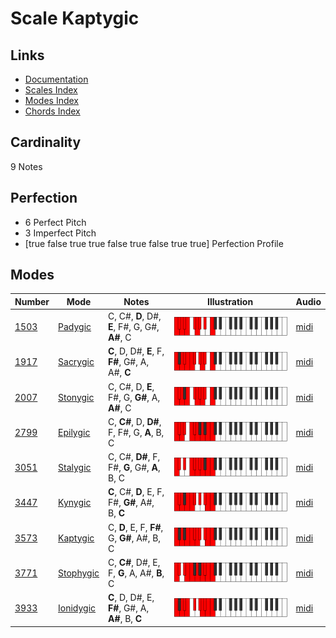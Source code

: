 # Scale Kaptygic

## Links

- [Documentation](README.md)
- [Scales Index](Scales.md)
- [Modes Index](Modes.md)
- [Chords Index](Chords.md)

## Cardinality

9 Notes

## Perfection

- 6 Perfect Pitch
- 3 Imperfect Pitch
- [true false true true false true false true true] Perfection Profile

## Modes

| Number | Mode | Notes | Illustration | Audio |
|--------|------|-------|--------------|-------|
| [1503](https://ianring.com/musictheory/scales/1503) | [Padygic](ModePadygic.md) | C, C#, **D**, D#, **E**, F#, G, G#, **A#**, C | ![CNaturalPadygic](ModeCNaturalPadygic.png) | [midi](https://github.com/edipermadi/music/blob/main/docs/ModeCNaturalPadygic.mid?raw=true) | 
| [1917](https://ianring.com/musictheory/scales/1917) | [Sacrygic](ModeSacrygic.md) | **C**, D, D#, **E**, F, **F#**, G#, A, A#, **C** | ![CNaturalSacrygic](ModeCNaturalSacrygic.png) | [midi](https://github.com/edipermadi/music/blob/main/docs/ModeCNaturalSacrygic.mid?raw=true) | 
| [2007](https://ianring.com/musictheory/scales/2007) | [Stonygic](ModeStonygic.md) | C, C#, D, **E**, F#, G, **G#**, A, **A#**, C | ![CNaturalStonygic](ModeCNaturalStonygic.png) | [midi](https://github.com/edipermadi/music/blob/main/docs/ModeCNaturalStonygic.mid?raw=true) | 
| [2799](https://ianring.com/musictheory/scales/2799) | [Epilygic](ModeEpilygic.md) | C, **C#**, D, **D#**, F, F#, G, **A**, B, C | ![CNaturalEpilygic](ModeCNaturalEpilygic.png) | [midi](https://github.com/edipermadi/music/blob/main/docs/ModeCNaturalEpilygic.mid?raw=true) | 
| [3051](https://ianring.com/musictheory/scales/3051) | [Stalygic](ModeStalygic.md) | C, C#, **D#**, F, F#, **G**, G#, **A**, B, C | ![CNaturalStalygic](ModeCNaturalStalygic.png) | [midi](https://github.com/edipermadi/music/blob/main/docs/ModeCNaturalStalygic.mid?raw=true) | 
| [3447](https://ianring.com/musictheory/scales/3447) | [Kynygic](ModeKynygic.md) | **C**, C#, **D**, E, F, F#, **G#**, A#, B, **C** | ![CNaturalKynygic](ModeCNaturalKynygic.png) | [midi](https://github.com/edipermadi/music/blob/main/docs/ModeCNaturalKynygic.mid?raw=true) | 
| [3573](https://ianring.com/musictheory/scales/3573) | [Kaptygic](ModeKaptygic.md) | C, **D**, E, F, **F#**, G, **G#**, A#, B, C | ![CNaturalKaptygic](ModeCNaturalKaptygic.png) | [midi](https://github.com/edipermadi/music/blob/main/docs/ModeCNaturalKaptygic.mid?raw=true) | 
| [3771](https://ianring.com/musictheory/scales/3771) | [Stophygic](ModeStophygic.md) | C, **C#**, D#, E, F, **G**, A, A#, **B**, C | ![CNaturalStophygic](ModeCNaturalStophygic.png) | [midi](https://github.com/edipermadi/music/blob/main/docs/ModeCNaturalStophygic.mid?raw=true) | 
| [3933](https://ianring.com/musictheory/scales/3933) | [Ionidygic](ModeIonidygic.md) | **C**, D, D#, E, **F#**, G#, A, **A#**, B, **C** | ![CNaturalIonidygic](ModeCNaturalIonidygic.png) | [midi](https://github.com/edipermadi/music/blob/main/docs/ModeCNaturalIonidygic.mid?raw=true) | 
